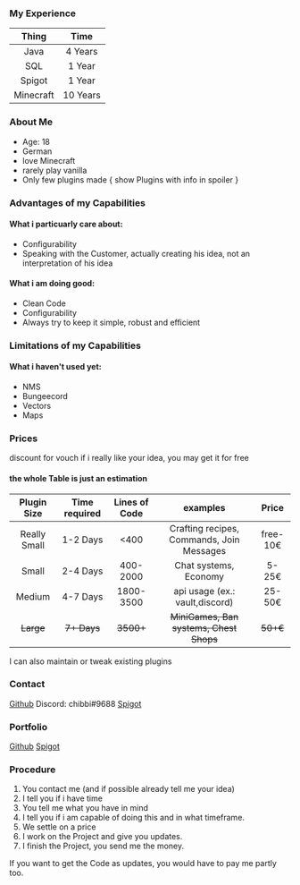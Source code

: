 ### My Experience
| Thing | Time |
| :---: | :--: |
| Java    | 4 Years |
| SQL     | 1 Year  |
| Spigot  | 1 Year  |
| Minecraft | 10 Years |

### About Me
 - Age: 18
 - German
 - love Minecraft
 - rarely play vanilla
 - Only few plugins made { show Plugins with info in spoiler }

### Advantages of my Capabilities
#### What i particuarly care about:
 - Configurability
 - Speaking with the Customer, actually creating his idea, not an interpretation of his idea
#### What i am doing good:
 - Clean Code
 - Configurability
 - Always try to keep it simple, robust and efficient
### Limitations of my Capabilities
#### What i haven't used yet:
 - NMS
 - Bungeecord
 - Vectors
 - Maps

### Prices
discount for vouch
if i really like your idea, you may get it for free
#### the whole Table is just an estimation
| Plugin Size  | Time required | Lines of Code | examples                         | Price    |
| :----------: | :--------: | :---------: | :-----------------------------------: | :------: |
| Really Small | 1-2 Days | <400      | Crafting recipes, Commands, Join Messages | free-10€ |
| Small        | 2-4 Days | 400-2000  | Chat systems, Economy                     | 5-25€    |
| Medium       | 4-7 Days | 1800-3500 | api usage (ex.: vault,discord)            | 25-50€   |
| ~~Large~~    | ~~7+ Days~~  | ~~3500+~~     | ~~MiniGames, Ban systems, Chest Shops~~       | ~~50+€~~     |

I can also maintain or tweak existing plugins

### Contact
[Github](https://github.com/chibbi)
Discord: chibbi#9688
[Spigot](https://www.spigotmc.org/members/chibbi.1172754/)

### Portfolio
[Github](https://github.com/chibbi)
[Spigot](https://www.spigotmc.org/members/chibbi.1172754/)

### Procedure
1. You contact me (and if possible already tell me your idea)
2. I tell you if i have time
3. You tell me what you have in mind
4. I tell you if i am capable of doing this and in what timeframe.
5. We settle on a price
6. I work on the Project and give you updates.
7. I finish the Project, you send me the money.

If you want to get the Code as updates, you would have to pay me partly too.
